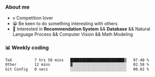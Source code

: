 ### About me

- ✊ Competition lover
- 😀 Be keen to do something interesting with others
- 🎈 Interested in **Recommendation System** && **Database** && Natural Language Process && Computer Vision && Math Modeling


### 📊 Weekly coding
<!--START_SECTION:waka-->

```txt
TeX          7 hrs 50 mins   ████████████████████████▒   97.40 %
Other        12 mins         ▓░░░░░░░░░░░░░░░░░░░░░░░░   02.58 %
Git Config   0 secs          ░░░░░░░░░░░░░░░░░░░░░░░░░   00.02 %
```

<!--END_SECTION:waka-->
